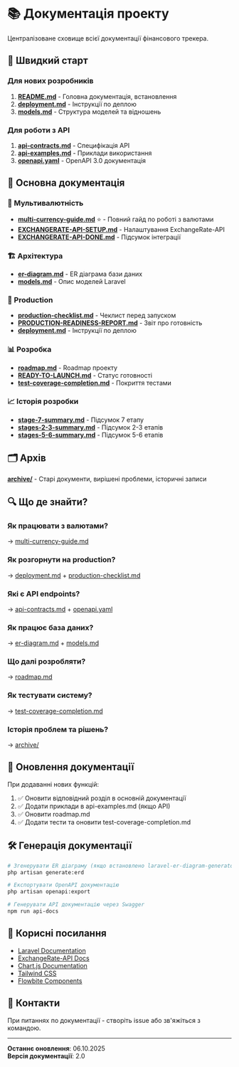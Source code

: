 # 📚 Документація проекту

Централізоване сховище всієї документації фінансового трекера.

## 🚀 Швидкий старт

### Для нових розробників
1. **[README.md](../README.md)** - Головна документація, встановлення
2. **[deployment.md](deployment.md)** - Інструкції по деплою
3. **[models.md](models.md)** - Структура моделей та відношень

### Для роботи з API
1. **[api-contracts.md](api-contracts.md)** - Специфікація API
2. **[api-examples.md](api-examples.md)** - Приклади використання
3. **[openapi.yaml](openapi.yaml)** - OpenAPI 3.0 документація

## 📖 Основна документація

### 💱 Мультивалютність
- **[multi-currency-guide.md](multi-currency-guide.md)** ⭐ - Повний гайд по роботі з валютами
- **[EXCHANGERATE-API-SETUP.md](EXCHANGERATE-API-SETUP.md)** - Налаштування ExchangeRate-API
- **[EXCHANGERATE-API-DONE.md](EXCHANGERATE-API-DONE.md)** - Підсумок інтеграції

### 🏗️ Архітектура
- **[er-diagram.md](er-diagram.md)** - ER діаграма бази даних
- **[models.md](models.md)** - Опис моделей Laravel

### 🚀 Production
- **[production-checklist.md](production-checklist.md)** - Чеклист перед запуском
- **[PRODUCTION-READINESS-REPORT.md](PRODUCTION-READINESS-REPORT.md)** - Звіт про готовність
- **[deployment.md](deployment.md)** - Інструкції по деплою

### 📊 Розробка
- **[roadmap.md](roadmap.md)** - Roadmap проекту
- **[READY-TO-LAUNCH.md](READY-TO-LAUNCH.md)** - Статус готовності
- **[test-coverage-completion.md](test-coverage-completion.md)** - Покриття тестами

### 📈 Історія розробки
- **[stage-7-summary.md](stage-7-summary.md)** - Підсумок 7 етапу
- **[stages-2-3-summary.md](stages-2-3-summary.md)** - Підсумок 2-3 етапів
- **[stages-5-6-summary.md](stages-5-6-summary.md)** - Підсумок 5-6 етапів

## 🗂️ Архів

**[archive/](archive/)** - Старі документи, вирішені проблеми, історичні записи

## 🔍 Що де знайти?

### Як працювати з валютами?
→ [multi-currency-guide.md](multi-currency-guide.md)

### Як розгорнути на production?
→ [deployment.md](deployment.md) + [production-checklist.md](production-checklist.md)

### Які є API endpoints?
→ [api-contracts.md](api-contracts.md) + [openapi.yaml](openapi.yaml)

### Як працює база даних?
→ [er-diagram.md](er-diagram.md) + [models.md](models.md)

### Що далі розробляти?
→ [roadmap.md](roadmap.md)

### Як тестувати систему?
→ [test-coverage-completion.md](test-coverage-completion.md)

### Історія проблем та рішень?
→ [archive/](archive/)

## 📝 Оновлення документації

При додаванні нових функцій:

1. ✅ Оновити відповідний розділ в основній документації
2. ✅ Додати приклади в api-examples.md (якщо API)
3. ✅ Оновити roadmap.md
4. ✅ Додати тести та оновити test-coverage-completion.md

## 🛠️ Генерація документації

```bash
# Згенерувати ER діаграму (якщо встановлено laravel-er-diagram-generator)
php artisan generate:erd

# Експортувати OpenAPI документацію
php artisan openapi:export

# Генерувати API документацію через Swagger
npm run api-docs
```

## 🔗 Корисні посилання

- [Laravel Documentation](https://laravel.com/docs)
- [ExchangeRate-API Docs](https://www.exchangerate-api.com/docs)
- [Chart.js Documentation](https://www.chartjs.org/docs)
- [Tailwind CSS](https://tailwindcss.com/docs)
- [Flowbite Components](https://flowbite.com/docs)

## 📧 Контакти

При питаннях по документації - створіть issue або зв'яжіться з командою.

---

**Останнє оновлення**: 06.10.2025  
**Версія документації**: 2.0
